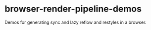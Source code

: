 # browser-render-pipeline-demos

Demos for generating sync and lazy reflow and restyles in a browser.
